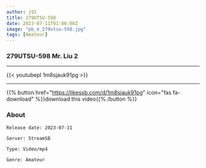 ```yaml
---
author: j91
title: 279UTSU-598
date: 2023-07-11T01:00:00Z
image: "pb_e_279utsu-598.jpg"
tags: [Amateur]
---
```


### 279UTSU-598 Mr. Liu 2
___

{{< youtubepl 1m8sjauk91pg >}}
___

{{% button href="https://likessb.com/d/1m8sjauk91pg" icon="fas fa-download" %}}download this video{{% /button %}}
### About

`Release date: 2023-07-11`

`Server: StreamSB`

`Type: Video/mp4`

`Genre:	Amateur`